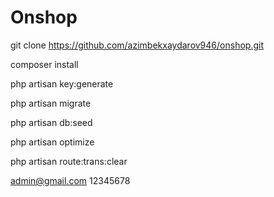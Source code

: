 # Onshop

git clone https://github.com/azimbekxaydarov946/onshop.git

composer install

php artisan key:generate

php artisan migrate

php artisan db:seed

php artisan optimize

php artisan route:trans:clear

admin@gmail.com
12345678
